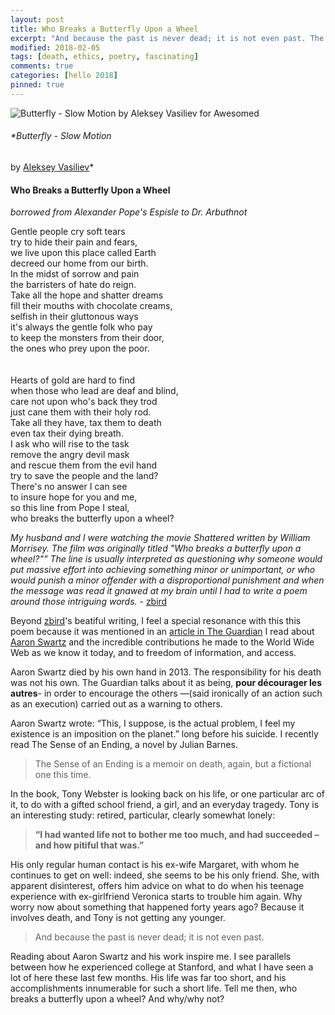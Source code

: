 ```yaml
---
layout: post
title: Who Breaks a Butterfly Upon a Wheel
excerpt: "And because the past is never dead; it is not even past. The Sense of an Ending, and the untimely death of Aaron Swartz. Does death make any sense?"
modified: 2018-02-05
tags: [death, ethics, poetry, fascinating]
comments: true
categories: [hello 2018]
pinned: true
---
```


![Butterfly - Slow Motion
by Aleksey Vasiliev for Awesomed](https://cdn.dribbble.com/users/1166255/screenshots/4105916/dribbble-1.gif)

<meta property="og:image" content="https://cdn.dribbble.com/users/1166255/screenshots/4105916/dribbble-1.gif">

###### *Butterfly - Slow Motion
by [Aleksey Vasiliev](https://dribbble.com/shots/4105916-Butterfly-Slow-Motion)*

#### Who Breaks a Butterfly Upon a Wheel<br>

*borrowed from Alexander Pope's Espisle to Dr. Arbuthnot*

Gentle people cry soft tears<br>
try to hide their pain and fears,<br>
we live upon this place called Earth<br>
decreed our home from our birth.<br>
In the midst of sorrow and pain<br>
the barristers of hate do reign.<br>
Take all the hope and shatter dreams<br>
fill their mouths with chocolate creams,<br>
selfish in their gluttonous ways<br>
it's always the gentle folk who pay<br>
to keep the monsters from their door,<br>
the ones who prey upon the poor.<br>
<br>
<br>
Hearts of gold are hard to find<br>
when those who lead are deaf and blind,<br>
care not upon who's back they trod<br>
just cane them with their holy rod.<br>
Take all they have, tax them to death<br>
even tax their dying breath.<br>
I ask who will rise to the task<br>
remove the angry devil mask<br>
and rescue them from the evil hand<br>
try to save the people and the land?<br>
There's no answer I can see<br>
to insure hope for you and me,<br>
so this line from Pope I steal,<br>
who breaks the butterfly upon a wheel?<br>

*My husband and I were watching the movie Shattered written by William Morrisey.
The film was originally titled "Who breaks a butterfly upon a wheel?""
The line is usually interpreted as questioning why someone would put massive effort into
 achieving something minor or unimportant, or who would punish a minor offender with a
  disproportional punishment and when the message was read it gnawed at my brain until
   I had to write a poem around those intriguing words.* - [zbird](https://allpoetry.com/zbird)

  Beyond [zbird](https://allpoetry.com/zbird)'s beatiful writing, I feel a special resonance with this this poem because it was mentioned in an [article in The Guardian](https://www.theguardian.com/commentisfree/2015/feb/07/aaron-swartz-suicide-internets-own-boy) I read about [Aaron Swartz](http://www.aaronsw.com/) and the incredible contributions he made to the World Wide Web as we know it today, and to freedom of information, and access.

  Aaron Swartz died by his own hand in 2013. The responsibility for his death was not his own. The Guardian talks about it as being, **pour décourager les autres**- in order to encourage the others —(said ironically of an action such as an execution) carried out as a warning to others.

  Aaron Swartz wrote: “This, I suppose, is the actual problem, I feel my existence is an imposition on the planet.” long before his suicide. I recently read The Sense of an Ending, a novel by Julian Barnes.

  <script type="text/javascript">
amzn_assoc_tracking_id = "tanaka21-20";
amzn_assoc_ad_mode = "manual";
amzn_assoc_ad_type = "smart";
amzn_assoc_marketplace = "amazon";
amzn_assoc_region = "US";
amzn_assoc_design = "enhanced_links";
amzn_assoc_asins = "B004YWKKEG";
amzn_assoc_placement = "adunit";
amzn_assoc_linkid = "92ee0c41857134bde42a392e20c37f61";
</script>
<script src="//z-na.amazon-adsystem.com/widgets/onejs?MarketPlace=US"></script>

> The Sense of an Ending is a memoir on death, again, but a fictional one this time.

In the book, Tony Webster is looking back on his life, or one particular arc of it, to do with a gifted school friend, a girl, and an everyday tragedy. Tony is an interesting study: retired, particular, clearly somewhat lonely:

>**“I had wanted life not to bother me too much, and had succeeded – and how pitiful that was.”**

His only regular human contact is his ex-wife Margaret, with whom he continues to get on well: indeed, she seems to be his only friend. She, with apparent disinterest, offers him advice on what to do when his teenage experience with ex-girlfriend Veronica starts to trouble him again. Why worry now about something that happened forty years ago? Because it involves death, and Tony is not getting any younger.

> And because the past is never dead; it is not even past.


  Reading about Aaron Swartz and his work inspire me. I see parallels between how he experienced college at Stanford, and what I have seen a lot of here these last few months. His life was far too short, and his accomplishments innumerable for such a short life. Tell me then, who breaks a butterfly upon a wheel? And why/why not?
